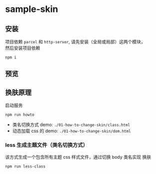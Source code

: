# sample-skin

## 安装

项目依赖 `parcel` 和 `http-server`, 请先安装（全局或局部）这两个模块，  
然后安装项目依赖

```
npm i
```

## 预览

##  换肤原理

启动服务

```
npm run howto
```

- 类名切换方式 demo: `./01-how-to-change-skin/class.html`
- 动态加载 css 的 demo: `./01-how-to-change-skin/dom.html`

### less 生成主题文件（类名切换方式）

该方式生成一个包含所有主题 css 样式文件，通过切换 body 类名实现 换肤
```
npm run less-class

```

